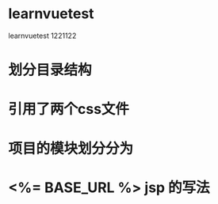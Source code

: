 # learnvuetest
learnvuetest
1221122
# 划分目录结构

# 引用了两个css文件

# 

#  项目的模块划分分为

#  <%= BASE_URL %>  jsp 的写法

#